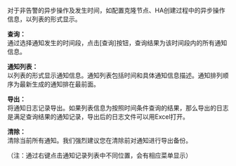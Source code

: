对于非告警的异步操作及发生时间，如配置克隆节点、HA创建过程中的异步操作信息，以列表的形式显示。

**查询：**  
通过选择通知发生的时间段，点击[查询]按钮，查询结果为该时间段内的所有通知信息。

**通知列表：**  
以列表的形式显示通知信息。通知列表包括时间和具体通知信息描述。通知排列顺序为最新生成的通知排在最前面。

**导出：**  
将通知日志记录导出。如果列表信息为按照时间条件查询的结果，那么导出的日志是满足查询结果的通知记录，导出后的日志文件可以用Excel打开。

**清除：**  
清除当前所有通知。我们强烈建议您在清除前对通知进行导出备份。

（注：通过右键点击通知记录列表中不同位置，会有相应菜单显示）
